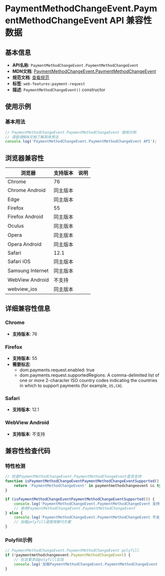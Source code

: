 # PaymentMethodChangeEvent.PaymentMethodChangeEvent API 兼容性数据

## 基本信息

- **API名称**: `PaymentMethodChangeEvent.PaymentMethodChangeEvent`
- **MDN文档**: [PaymentMethodChangeEvent.PaymentMethodChangeEvent](https://developer.mozilla.org/docs/Web/API/PaymentMethodChangeEvent/PaymentMethodChangeEvent)
- **规范文档**: [查看规范](https://w3c.github.io/payment-request/#dom-paymentmethodchangeevent-constructor)
- **标签**: `web-features:payment-request`
- **描述**: `PaymentMethodChangeEvent()` constructor

## 使用示例

### 基本用法

```javascript
// PaymentMethodChangeEvent.PaymentMethodChangeEvent 使用示例
// 请查阅MDN文档了解具体用法
console.log('PaymentMethodChangeEvent.PaymentMethodChangeEvent API');
```

## 浏览器兼容性

| 浏览器 | 支持版本 | 说明 |
|--------|----------|------|
| Chrome | 76 |  |
| Chrome Android | 同主版本 |  |
| Edge | 同主版本 |  |
| Firefox | 55 |  |
| Firefox Android | 同主版本 |  |
| Oculus | 同主版本 |  |
| Opera | 同主版本 |  |
| Opera Android | 同主版本 |  |
| Safari | 12.1 |  |
| Safari iOS | 同主版本 |  |
| Samsung Internet | 同主版本 |  |
| WebView Android | 不支持 |  |
| webview_ios | 同主版本 |  |

## 详细兼容性信息

### Chrome

- **支持版本**: 76

### Firefox

- **支持版本**: 55
- **需要标志**: 
  - dom.payments.request.enabled: true
  - dom.payments.request.supportedRegions: A comma-delimited list of one or more 2-character ISO country codes indicating the countries in which to support payments (for example, <code>US,CA</code>).

### Safari

- **支持版本**: 12.1

### WebView Android

- **支持版本**: 不支持

## 兼容性检查代码

### 特性检测

```javascript
// 检查PaymentMethodChangeEvent.PaymentMethodChangeEvent是否支持
function isPaymentMethodChangeEventPaymentMethodChangeEventSupported() {
    return 'PaymentMethodChangeEvent' in paymentmethodchangeevent && typeof paymentmethodchangeevent.PaymentMethodChangeEvent === 'function';
}

if (isPaymentMethodChangeEventPaymentMethodChangeEventSupported()) {
    console.log('PaymentMethodChangeEvent.PaymentMethodChangeEvent 支持');
    // 使用PaymentMethodChangeEvent.PaymentMethodChangeEvent
} else {
    console.log('PaymentMethodChangeEvent.PaymentMethodChangeEvent 不支持，需要polyfill');
    // 加载polyfill或使用替代方案
}
```

### Polyfill示例

```javascript
// PaymentMethodChangeEvent.PaymentMethodChangeEvent polyfill
if (!paymentmethodchangeevent.PaymentMethodChangeEvent) {
    // 在这里添加polyfill实现
    console.log('加载PaymentMethodChangeEvent.PaymentMethodChangeEvent polyfill');
}
```

